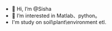 - 👋 Hi, I’m @Sisha
- 👀 I’m interested in Matlab、python。
- I'm study on soil\plant\environment etl.


<!---
SishaRh/SishaRh is a ✨ special ✨ repository because its `README.md` (this file) appears on your GitHub profile.
You can click the Preview link to take a look at your changes.
--->
